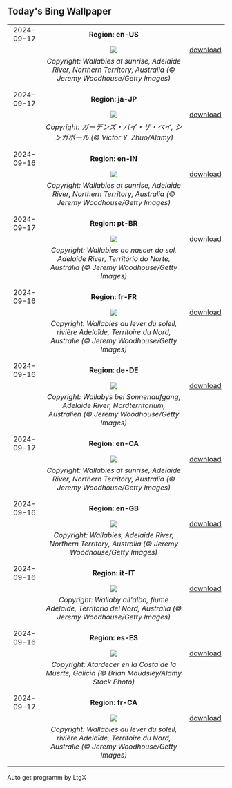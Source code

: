 ## Today's Bing Wallpaper
|      |      |      |
| :----: | :----: | :----: |
|2024-09-17|**Region: en-US**||
||![](https://www.bing.com/th?id=OHR.SunriseWallabies_EN-US5210230008_UHD.jpg&pid=hp&w=1152&h=648&rs=1&c=4)| [download](https://www.bing.com/th?id=OHR.SunriseWallabies_EN-US5210230008_UHD.jpg)|
||*Copyright: Wallabies at sunrise, Adelaide River, Northern Territory, Australia (© Jeremy Woodhouse/Getty Images)*
||
|||
|2024-09-17|**Region: ja-JP**||
||![](https://www.bing.com/th?id=OHR.MidAutumnSingapore_JA-JP4830170317_UHD.jpg&pid=hp&w=1152&h=648&rs=1&c=4)| [download](https://www.bing.com/th?id=OHR.MidAutumnSingapore_JA-JP4830170317_UHD.jpg)|
||*Copyright: ガーデンズ・バイ・ザ・ベイ, シンガポール (© Victor Y. Zhuo/Alamy)*
||
|||
|2024-09-16|**Region: en-IN**||
||![](https://www.bing.com/th?id=OHR.SunriseWallabies_EN-IN8975505298_UHD.jpg&pid=hp&w=1152&h=648&rs=1&c=4)| [download](https://www.bing.com/th?id=OHR.SunriseWallabies_EN-IN8975505298_UHD.jpg)|
||*Copyright: Wallabies at sunrise, Adelaide River, Northern Territory, Australia (© Jeremy Woodhouse/Getty Images)*
||
|||
|2024-09-17|**Region: pt-BR**||
||![](https://www.bing.com/th?id=OHR.SunriseWallabies_PT-BR5783760197_UHD.jpg&pid=hp&w=1152&h=648&rs=1&c=4)| [download](https://www.bing.com/th?id=OHR.SunriseWallabies_PT-BR5783760197_UHD.jpg)|
||*Copyright: Wallabies ao nascer do sol, Adelaide River, Território do Norte, Austrália (© Jeremy Woodhouse/Getty Images)*
||
|||
|2024-09-16|**Region: fr-FR**||
||![](https://www.bing.com/th?id=OHR.SunriseWallabies_FR-FR1107245942_UHD.jpg&pid=hp&w=1152&h=648&rs=1&c=4)| [download](https://www.bing.com/th?id=OHR.SunriseWallabies_FR-FR1107245942_UHD.jpg)|
||*Copyright: Wallabies au lever du soleil, rivière Adelaïde, Territoire du Nord, Australie (© Jeremy Woodhouse/Getty Images)*
||
|||
|2024-09-16|**Region: de-DE**||
||![](https://www.bing.com/th?id=OHR.SunriseWallabies_DE-DE3495794966_UHD.jpg&pid=hp&w=1152&h=648&rs=1&c=4)| [download](https://www.bing.com/th?id=OHR.SunriseWallabies_DE-DE3495794966_UHD.jpg)|
||*Copyright: Wallabys bei Sonnenaufgang, Adelaide River, Nordterritorium, Australien (© Jeremy Woodhouse/Getty Images)*
||
|||
|2024-09-17|**Region: en-CA**||
||![](https://www.bing.com/th?id=OHR.SunriseWallabies_EN-CA0408938056_UHD.jpg&pid=hp&w=1152&h=648&rs=1&c=4)| [download](https://www.bing.com/th?id=OHR.SunriseWallabies_EN-CA0408938056_UHD.jpg)|
||*Copyright: Wallabies at sunrise, Adelaide River, Northern Territory, Australia (© Jeremy Woodhouse/Getty Images)*
||
|||
|2024-09-16|**Region: en-GB**||
||![](https://www.bing.com/th?id=OHR.SunriseWallabies_EN-GB4531988184_UHD.jpg&pid=hp&w=1152&h=648&rs=1&c=4)| [download](https://www.bing.com/th?id=OHR.SunriseWallabies_EN-GB4531988184_UHD.jpg)|
||*Copyright: Wallabies, Adelaide River, Northern Territory, Australia (© Jeremy Woodhouse/Getty Images)*
||
|||
|2024-09-16|**Region: it-IT**||
||![](https://www.bing.com/th?id=OHR.SunriseWallabies_IT-IT9509274340_UHD.jpg&pid=hp&w=1152&h=648&rs=1&c=4)| [download](https://www.bing.com/th?id=OHR.SunriseWallabies_IT-IT9509274340_UHD.jpg)|
||*Copyright: Wallaby all'alba, fiume Adelaide, Territorio del Nord, Australia (© Jeremy Woodhouse/Getty Images)*
||
|||
|2024-09-16|**Region: es-ES**||
||![](https://www.bing.com/th?id=OHR.WindsurferWorldChampionships_ES-ES7763895554_UHD.jpg&pid=hp&w=1152&h=648&rs=1&c=4)| [download](https://www.bing.com/th?id=OHR.WindsurferWorldChampionships_ES-ES7763895554_UHD.jpg)|
||*Copyright: Atardecer en la Costa de la Muerte, Galicia (© Brian Maudsley/Alamy Stock Photo)*
||
|||
|2024-09-17|**Region: fr-CA**||
||![](https://www.bing.com/th?id=OHR.SunriseWallabies_FR-CA9047656013_UHD.jpg&pid=hp&w=1152&h=648&rs=1&c=4)| [download](https://www.bing.com/th?id=OHR.SunriseWallabies_FR-CA9047656013_UHD.jpg)|
||*Copyright: Wallabies au lever du soleil, rivière Adelaïde, Territoire du Nord, Australie (© Jeremy Woodhouse/Getty Images)*
||
|||

Auto get programm by LtgX
